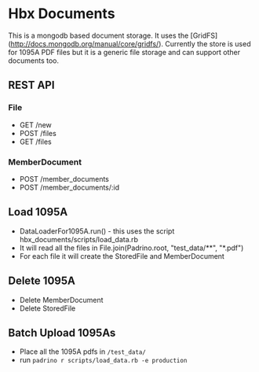 # Hbx Documents
This is a mongodb based document storage. It uses the [GridFS] (http://docs.mongodb.org/manual/core/gridfs/). 
Currently the store is used for 1095A PDF files but it is a generic file storage and can support other documents too.

## REST API
### File
- GET /new
- POST /files
- GET /files

### MemberDocument
- POST /member_documents
- POST /member_documents/:id

## Load 1095A 
- DataLoaderFor1095A.run() - this uses the script hbx_documents/scripts/load_data.rb
- It will read all the files in File.join(Padrino.root, "test_data/**", "*.pdf")
- For each file it will create the StoredFile and MemberDocument

## Delete 1095A
- Delete MemberDocument
- Delete StoredFile

## Batch Upload 1095As
- Place all the 1095A pdfs in ```/test_data/```
- run ```padrino r scripts/load_data.rb -e production``` 
